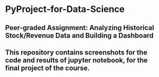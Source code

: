 # PyProject-for-Data-Science
Peer-graded Assignment: Analyzing Historical Stock/Revenue Data and Building a Dashboard
----
This repository contains screenshots for the code and results of jupyter notebook, for the final project of the course.
----
